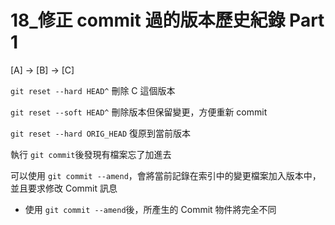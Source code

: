 # 18_修正 commit 過的版本歷史紀錄 Part 1

[A] -> [B] -> [C]

`git reset --hard HEAD^` 刪除 C 這個版本

`git reset --soft HEAD^` 刪除版本但保留變更，方便重新 commit

`git reset --hard ORIG_HEAD` 復原到當前版本

執行 `git commit`後發現有檔案忘了加進去

可以使用 `git commit --amend`，會將當前記錄在索引中的變更檔案加入版本中，並且要求修改 Commit 訊息

* 使用 `git commit --amend`後，所產生的 Commit 物件將完全不同